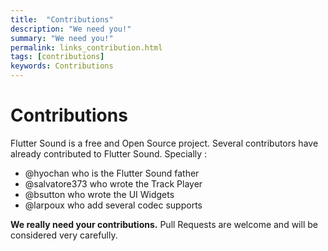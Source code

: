 ```yaml
---
title:  "Contributions"
description: "We need you!"
summary: "We need you!"
permalink: links_contribution.html
tags: [contributions]
keywords: Contributions
---
```


# Contributions

Flutter Sound is a free and Open Source project. Several contributors have already contributed to Flutter Sound. Specially :
- @hyochan who is the Flutter Sound father
- @salvatore373 who wrote the Track Player
- @bsutton who wrote the UI Widgets
- @larpoux who add several codec supports

**We really need your contributions.**
Pull Requests are welcome and will be considered very carefully.

